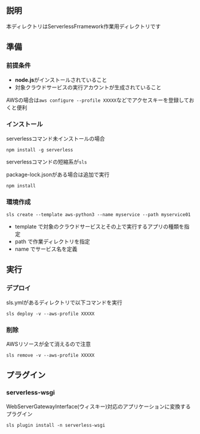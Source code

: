 ## 説明
本ディレクトリはServerlessFrramework作業用ディレクトリです

## 準備
### 前提条件
- **node.js**がインストールされていること
- 対象クラウドサービスの実行アカウントが生成されていること

AWSの場合は`aws configure --profile XXXXX`などでアクセスキーを登録しておくと便利

### インストール
serverlessコマンド未インストールの場合
```
npm install -g serverless
```
serverlessコマンドの短縮系が`sls`

package-lock.jsonがある場合は追加で実行
```
npm install
```

### 環境作成
```
sls create --template aws-python3 --name myservice --path myservice01 
```
- template で対象のクラウドサービスとその上で実行するアプリの種類を指定
- path で作業ディレクトリを指定
- name でサービス名を定義

## 実行
### デプロイ
sls.ymlがあるディレクトリで以下コマンドを実行
```
sls deploy -v --aws-profile XXXXX
```
### 削除
AWSリソースが全て消えるので注意
```
sls remove -v --aws-profile XXXXX 
```


## プラグイン

### serverless-wsgi
WebServerGatewayInterface(ウィスキー)対応のアプリケーションに変換するプラグイン

```
sls plugin install -n serverless-wsgi
```
